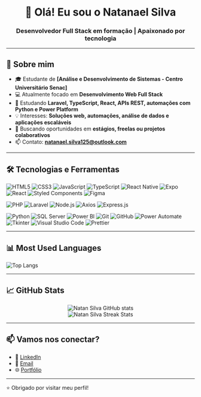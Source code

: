 <h1 align="center">👋 Olá! Eu sou o Natanael Silva</h1>
<h3 align="center">Desenvolvedor Full Stack em formação | Apaixonado por tecnologia</h3>

---

## 💬 Sobre mim

- 🎓 Estudante de **[Análise e Desenvolvimento de Sistemas - Centro Universitário Senac]**
- 💻 Atualmente focado em **Desenvolvimento Web Full Stack**
- 🌱 Estudando **Laravel, TypeScript, React, APIs REST, automações com Python e Power Platform**
- 💡 Interesses: **Soluções web, automações, análise de dados e aplicações escaláveis**
- 🤝 Buscando oportunidades em **estágios, freelas ou projetos colaborativos**
- 📫 Contato: **[natanael.silva125@outlook.com](natanael.silva125@outlook.com)**

---

## 🛠️ Tecnologias e Ferramentas

![HTML5](https://img.shields.io/badge/HTML5-E34F26?style=for-the-badge&logo=html5&logoColor=white)
![CSS3](https://img.shields.io/badge/CSS3-1572B6?style=for-the-badge&logo=css3&logoColor=white)
![JavaScript](https://img.shields.io/badge/JavaScript-F7DF1E?style=for-the-badge&logo=javascript&logoColor=black)
![TypeScript](https://img.shields.io/badge/TypeScript-3178C6?style=for-the-badge&logo=typescript&logoColor=white)
![React Native](https://img.shields.io/badge/React_Native-20232A?style=for-the-badge&logo=react&logoColor=61DAFB)
![Expo](https://img.shields.io/badge/Expo-1B1F23?style=for-the-badge&logo=expo&logoColor=white)
![React](https://img.shields.io/badge/React-61DAFB?style=for-the-badge&logo=react&logoColor=black)
![Styled Components](https://img.shields.io/badge/Styled--Components-DB7093?style=for-the-badge&logo=styled-components&logoColor=white)
![Figma](https://img.shields.io/badge/Figma-F24E1E?style=for-the-badge&logo=figma&logoColor=white)

![PHP](https://img.shields.io/badge/PHP-777BB4?style=for-the-badge&logo=php&logoColor=white)
![Laravel](https://img.shields.io/badge/Laravel-F55247?style=for-the-badge&logo=laravel&logoColor=white)
![Node.js](https://img.shields.io/badge/Node.js-339933?style=for-the-badge&logo=nodedotjs&logoColor=white)
![Axios](https://img.shields.io/badge/Axios-5A29E4?style=for-the-badge&logo=axios&logoColor=white)
![Express.js](https://img.shields.io/badge/Express.js-404D59?style=for-the-badge)

![Python](https://img.shields.io/badge/Python-3776AB?style=for-the-badge&logo=python&logoColor=white)
![SQL Server](https://img.shields.io/badge/SQL%20Server-CC2927?style=for-the-badge&logo=microsoft-sql-server&logoColor=white)
![Power BI](https://img.shields.io/badge/Power%20BI-F2C811?style=for-the-badge&logo=power-bi&logoColor=black)
![Git](https://img.shields.io/badge/Git-F05032?style=for-the-badge&logo=git&logoColor=white)
![GitHub](https://img.shields.io/badge/GitHub-181717?style=for-the-badge&logo=github&logoColor=white)
![Power Automate](https://img.shields.io/badge/Power%20Automate-0066CC?style=for-the-badge&logo=powerautomate&logoColor=white)
![Tkinter](https://img.shields.io/badge/Tkinter-%2300ADD8?style=for-the-badge&logo=python&logoColor=white)
![Visual Studio Code](https://img.shields.io/badge/VS_Code-007ACC?style=for-the-badge&logo=visual-studio-code&logoColor=white)
![Prettier](https://img.shields.io/badge/Prettier-1A2C34?style=for-the-badge&logo=prettier&logoColor=F7BA3E)

---

## 📊 Most Used Languages

![Top Langs](https://github-readme-stats.vercel.app/api/top-langs/?username=NatanSilva31&layout=compact&langs_count=8&theme=github_dark)

---

## 📈 GitHub Stats

<p align="center">
  <img src="https://github-readme-stats.vercel.app/api?username=NatanSilva31&show_icons=true&theme=tokyonight" alt="Natan Silva GitHub stats"/>
  <br/>
  <img src="https://github-readme-streak-stats.herokuapp.com/?user=NatanSilva31&theme=tokyonight" alt="Natan Silva Streak Stats"/>
</p>

---

## 📫 Vamos nos conectar?

- 💼 [LinkedIn](https://www.linkedin.com/in/natanael-silva-a91922204/)
- 📧 [Email](natanael.silva125@outlook.com)
- 🌐 [Portfólio](https://natansilva31.github.io/portfolio-natanael/)

---

⭐️ Obrigado por visitar meu perfil!

